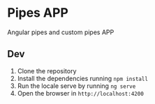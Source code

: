 # Pipes APP
Angular pipes and custom pipes APP

## Dev

1. Clone the repository
2. Install the dependencies running `npm install`
3. Run the locale serve by running `ng serve`
4. Open the browser in `http://localhost:4200`
